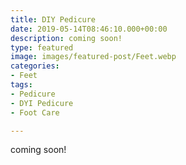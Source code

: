 ```yaml
---
title: DIY Pedicure
date: 2019-05-14T08:46:10.000+00:00
description: coming soon!
type: featured
image: images/featured-post/Feet.webp
categories:
- Feet
tags:
- Pedicure
- DYI Pedicure
- Foot Care

---
```

coming soon!
